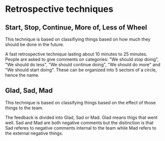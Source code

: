 # Retrospective techniques

## Start, Stop, Continue, More of, Less of Wheel

This technique is based on classifiying things based on how much they
should be done in the future.

A fast retrospective technique lasting about 10 minutes to 25 minutes.
People are asked to give comments on categories: "We should stop doing",
"We should do less", "We should continue doing", "We should do more"
and "We should start doing". These can be organized into 5 sectors of a
circle, hence the name.

## Glad, Sad, Mad

This technique is based on classifying things based on the effect of
those things to the team.

The feedback is divided into Glad, Sad or Mad. Glad means thigs that went
well. Sad and Mad are both negative comments but the distinction is that
Sad referes to negative comments internal to the team while Mad refers
to the external negative things.
